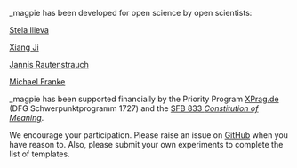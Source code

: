 _magpie has been developed for open science by open scientists:

[Stela Ilieva](https://github.com/stelaseldano/)

[Xiang Ji](https://github.com/x-ji/)

[Jannis Rautenstrauch](https://github.com/JannisBush)

[Michael Franke](http://www.sfs.uni-tuebingen.de/~mfranke/)

_magpie has been supported financially by the Priority Program [XPrag.de](http://www.xprag.de/)
(DFG Schwerpunktprogramm 1727) and the [SFB 833 *Constitution of Meaning*](http://www.sfb833.uni-tuebingen.de/).

We encourage your participation. Please raise an issue on [GitHub](https://github.com/magpie-ea) when you have reason to. Also, please submit your own experiments to complete the list of templates.
